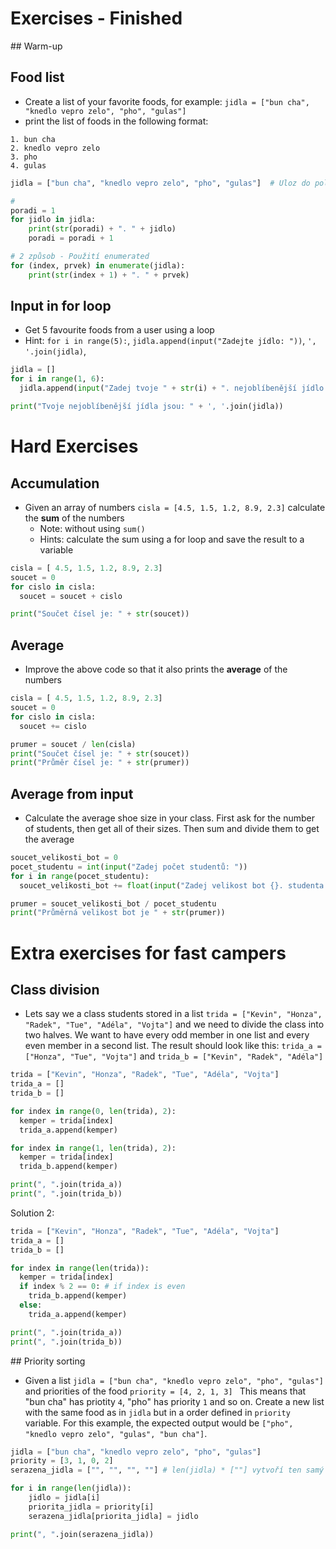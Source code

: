 # Exercises - Finished

## Warm-up

## Food list
* Create a list of your favorite foods, for example: `jidla = ["bun cha", "knedlo vepro zelo", "pho", "gulas"]`
* print the list of foods in the following format:

```
1. bun cha
2. knedlo vepro zelo
3. pho
4. gulas
```

```python
jidla = ["bun cha", "knedlo vepro zelo", "pho", "gulas"]  # Uloz do pole svoje oblibena jidla podle tvych priorit.

#
poradi = 1
for jidlo in jidla:
    print(str(poradi) + ". " + jidlo)
    poradi = poradi + 1

# 2 způsob - Použití enumerated
for (index, prvek) in enumerate(jidla):
    print(str(index + 1) + ". " + prvek)
```

## Input in for loop
* Get 5 favourite foods from a user using a loop
 * Hint: `for i in range(5):`, `jidla.append(input("Zadejte jídlo: "))`, `', '.join(jidla)`,

```python
jidla = []
for i in range(1, 6):
  jidla.append(input("Zadej tvoje " + str(i) + ". nejoblíbenější jídlo: "))

print("Tvoje nejoblíbenější jídla jsou: " + ', '.join(jidla))  
```

# Hard Exercises

## Accumulation
* Given an array of numbers `cisla = [4.5, 1.5, 1.2, 8.9, 2.3]` calculate the **sum** of the numbers
  * Note: without using `sum()`
  * Hints: calculate the sum using a for loop and save the result to a variable

```python
cisla = [ 4.5, 1.5, 1.2, 8.9, 2.3]
soucet = 0
for cislo in cisla:
  soucet = soucet + cislo

print("Součet čísel je: " + str(soucet))
```

## Average
* Improve the above code so that it also prints the **average** of the numbers

```python
cisla = [ 4.5, 1.5, 1.2, 8.9, 2.3]
soucet = 0
for cislo in cisla:
  soucet += cislo

prumer = soucet / len(cisla)
print("Součet čísel je: " + str(soucet))
print("Průměr čísel je: " + str(prumer))
```  
## Average from input
* Calculate the average shoe size in your class. First ask for the number of students, then get all of their sizes. Then sum and divide them to get the average

```python
soucet_velikosti_bot = 0
pocet_studentu = int(input("Zadej počet studentů: "))
for i in range(pocet_studentu):
  soucet_velikosti_bot += float(input("Zadej velikost bot {}. studenta: ".format(i + 1)))

prumer = soucet_velikosti_bot / pocet_studentu
print("Průměrná velikost bot je " + str(prumer))  
```

# Extra exercises for fast campers

## Class division
* Lets say we a class students stored in a list `trida = ["Kevin", "Honza", "Radek", "Tue", "Adéla", "Vojta"]` and we need to divide the class into two halves. We want to have every odd member in one list and every even member in a second list. The result should look like this: `trida_a = ["Honza", "Tue", "Vojta"]` and `trida_b = ["Kevin", "Radek", "Adéla"]`

```python
trida = ["Kevin", "Honza", "Radek", "Tue", "Adéla", "Vojta"]
trida_a = []
trida_b = []

for index in range(0, len(trida), 2):
  kemper = trida[index]
  trida_a.append(kemper)

for index in range(1, len(trida), 2):
  kemper = trida[index]
  trida_b.append(kemper)  

print(", ".join(trida_a))
print(", ".join(trida_b))
```

Solution 2:

```python
trida = ["Kevin", "Honza", "Radek", "Tue", "Adéla", "Vojta"]
trida_a = []
trida_b = []

for index in range(len(trida)):
  kemper = trida[index]
  if index % 2 == 0: # if index is even
    trida_b.append(kemper)
  else:
    trida_a.append(kemper)  

print(", ".join(trida_a))
print(", ".join(trida_b))
```

## Priority sorting
* Given a list `jidla = ["bun cha", "knedlo vepro zelo", "pho", "gulas"]` and priorities of the food `priority = [4, 2, 1, 3]
` This means that "bun cha" has priotity `4`, "pho" has priority `1` and so on. Create a new list with the same food as in `jidla` but in a order defined in `priority` variable. For this example, the expected output would be `["pho", "knedlo vepro zelo", "gulas", "bun cha"]`.

```python
jidla = ["bun cha", "knedlo vepro zelo", "pho", "gulas"]
priority = [3, 1, 0, 2]
serazena_jidla = ["", "", "", ""] # len(jidla) * [""] vytvoří ten samý list

for i in range(len(jidla)):
    jidlo = jidla[i]
    priorita_jidla = priority[i]
    serazena_jidla[priorita_jidla] = jidlo

print(", ".join(serazena_jidla))
```
